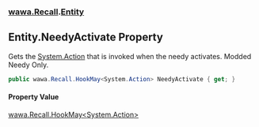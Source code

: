 ### [wawa.Recall](wawa.Recall.md 'wawa.Recall').[Entity](Entity.md 'wawa.Recall.Entity')

## Entity.NeedyActivate Property

Gets the [System.Action](https://docs.microsoft.com/en-us/dotnet/api/System.Action 'System.Action') that is invoked when the needy activates. Modded Needy Only.

```csharp
public wawa.Recall.HookMay<System.Action> NeedyActivate { get; }
```

#### Property Value
[wawa.Recall.HookMay&lt;](HookMay{T}.md 'wawa.Recall.HookMay<T>')[System.Action](https://docs.microsoft.com/en-us/dotnet/api/System.Action 'System.Action')[&gt;](HookMay{T}.md 'wawa.Recall.HookMay<T>')